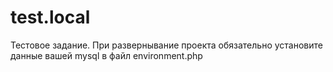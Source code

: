 # test.local
Тестовое задание.
При развернывание проекта обязательно установите данные вашей mysql в файл  environment.php

